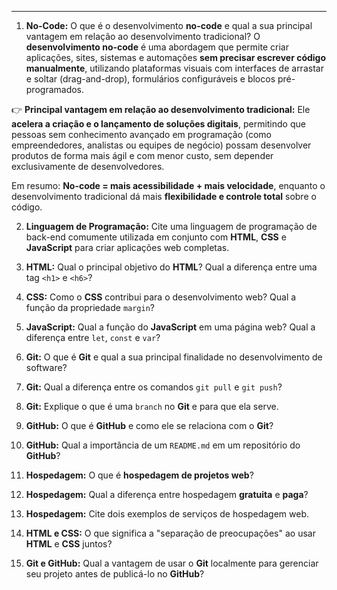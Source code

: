 ---

1.  **No-Code:** O que é o desenvolvimento **no-code** e qual a sua principal vantagem em relação ao desenvolvimento tradicional?
O **desenvolvimento no-code** é uma abordagem que permite criar aplicações, sites, sistemas e automações **sem precisar escrever código manualmente**, utilizando plataformas visuais com interfaces de arrastar e soltar (drag-and-drop), formulários configuráveis e blocos pré-programados.

👉 **Principal vantagem em relação ao desenvolvimento tradicional:**
Ele **acelera a criação e o lançamento de soluções digitais**, permitindo que pessoas sem conhecimento avançado em programação (como empreendedores, analistas ou equipes de negócio) possam desenvolver produtos de forma mais ágil e com menor custo, sem depender exclusivamente de desenvolvedores.

Em resumo: **No-code = mais acessibilidade + mais velocidade**, enquanto o desenvolvimento tradicional dá mais **flexibilidade e controle total** sobre o código.



2.  **Linguagem de Programação:** Cite uma linguagem de programação de back-end comumente utilizada em conjunto com **HTML**, **CSS** e **JavaScript** para criar aplicações web completas.

3.  **HTML:** Qual o principal objetivo do **HTML**? Qual a diferença entre uma tag `<h1>` e `<h6>`?

4.  **CSS:** Como o **CSS** contribui para o desenvolvimento web? Qual a função da propriedade `margin`?

5.  **JavaScript:** Qual a função do **JavaScript** em uma página web? Qual a diferença entre `let`, `const` e `var`?

6.  **Git:** O que é **Git** e qual a sua principal finalidade no desenvolvimento de software?

7.  **Git:** Qual a diferença entre os comandos `git pull` e `git push`?

8.  **Git:** Explique o que é uma `branch` no **Git** e para que ela serve.

9.  **GitHub:** O que é **GitHub** e como ele se relaciona com o **Git**?

10. **GitHub:** Qual a importância de um `README.md` em um repositório do **GitHub**?

11. **Hospedagem:** O que é **hospedagem de projetos web**?

12. **Hospedagem:** Qual a diferença entre hospedagem **gratuita** e **paga**?

13. **Hospedagem:** Cite dois exemplos de serviços de hospedagem web.

14. **HTML e CSS:** O que significa a "separação de preocupações" ao usar **HTML** e **CSS** juntos?

15. **Git e GitHub:** Qual a vantagem de usar o **Git** localmente para gerenciar seu projeto antes de publicá-lo no **GitHub**?
